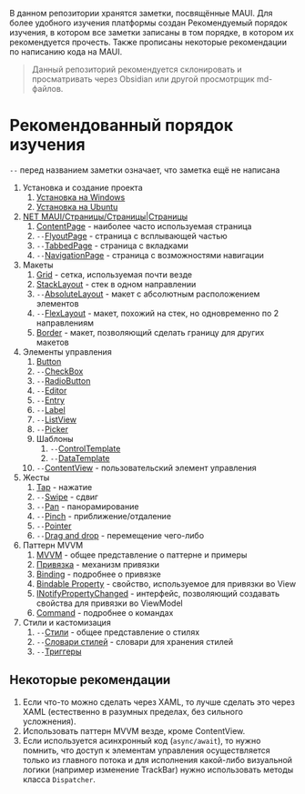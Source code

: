 В данном репозитории хранятся заметки, посвящённые MAUI. Для более удобного изучения платформы создан Рекомендуемый порядок изучения, в котором все заметки записаны в том порядке, в котором их рекомендуется прочесть. Также прописаны некоторые рекомендации по написанию кода на MAUI.

> Данный репозиторий рекомендуется склонировать и просматривать через Obsidian или другой просмотрщик md-файлов.

# Рекомендованный порядок изучения

`--` перед названием заметки означает, что заметка ещё не написана

1. Установка и создание проекта
	1. [Установка на Windows](Установка/Установка%20на%20Windows.md)
	2. [Установка на Ubuntu](Установка/Установка%20на%20Ubuntu.md)
2. [NET MAUI/Страницы/Страницы|Страницы](NET%20MAUI/Страницы/Страницы.md)
	1. [ContentPage](NET%20MAUI/Страницы/ContentPage.md) - наиболее часто используемая страница
	2. `--`[FlyoutPage](NET%20MAUI/Страницы/TabbedPage.md) - страница с всплывающей частью
	3. `--`[TabbedPage](NET%20MAUI/Страницы/TabbedPage.md) - страница с вкладками
	4. `--`[NavigationPage](NET%20MAUI/Страницы/NavigationPage.md) - страница с возможностями навигации
3. Макеты
	1. [Grid](NET%20MAUI/Макеты%20(слои)/Grid.md) - сетка, используемая почти везде
	2. [StackLayout](NET%20MAUI/Макеты%20(слои)/StackLayout.md) - стек в одном направлении
	3. `--`[AbsoluteLayout](NET%20MAUI/Макеты%20(слои)/AbsoluteLayout.md) - макет с абсолютным расположением элементов
	4. `--`[FlexLayout](NET%20MAUI/Макеты%20(слои)/FlexLayout.md) - макет, похожий на стек, но одновременно по 2 направлениям
	5. [Border](NET%20MAUI/Макеты%20(слои)/Border.md) - макет, позволяющий сделать границу для других макетов
4. Элементы управления
	1. [Button](NET%20MAUI/Элементы%20управления/Button.md)
	2. `--`[CheckBox](NET%20MAUI/Элементы%20управления/CheckBox.md)
	3. `--`[RadioButton](NET%20MAUI/Элементы%20управления/RadioButton.md)
	4. `--`[Editor](NET%20MAUI/Элементы%20управления/Editor.md)
	5. `--`[Entry](NET%20MAUI/Элементы%20управления/Entry.md)
	6. `--`[Label](NET%20MAUI/Элементы%20управления/Label.md)
	7. `--`[ListView](NET%20MAUI/Элементы%20управления/ListView.md)
	8. `--`[Picker](NET%20MAUI/Элементы%20управления/Picker.md)
	9. Шаблоны
		1. `--`[ControlTemplate](NET%20MAUI/Элементы%20управления/Шаблоны/ControlTemplate.md)
		2. `--`[DataTemplate](NET%20MAUI/Элементы%20управления/Шаблоны/DataTemplate.md)
	10. `--`[ContentView](NET%20MAUI/Элементы%20управления/ContentView.md) - пользовательский элемент управления
5. Жесты
	1. [Tap](NET%20MAUI/Жесты/Tap.md) - нажатие
	2. `--`[Swipe](NET%20MAUI/Жесты/Swipe.md) - сдвиг
	3. `--`[Pan](NET%20MAUI/Жесты/Pan.md) - панорамирование
	4. `--`[Pinch](NET%20MAUI/Жесты/Pinch.md) - приближение/отдаление
	5. `--`[Pointer](NET%20MAUI/Жесты/Pointer.md)
	6. `--`[Drag and drop](NET%20MAUI/Жесты/Drag%20and%20drop.md) - перемещение чего-либо
6. Паттерн MVVM
	1. [MVVM](NET%20MAUI/MVVM/MVVM.md) - общее представление о паттерне и примеры
	2. [Привязка](NET%20MAUI/MVVM/Привязка.md) - механизм привязки
	3. [Binding](NET%20MAUI/MVVM/Binding.md) - подробнее о привязке
	4. [Bindable Property](NET%20MAUI/MVVM/Bindable%20Property.md) - свойство, используемое для привязки во View
	5. [INotifyPropertyChanged](NET%20MAUI/MVVM/INotifyPropertyChanged.md) - интерфейс, позволяющий создавать свойства для привязки во ViewModel
	6. [Command](NET%20MAUI/MVVM/Command.md) - подробнее о командах
7.  Стили и кастомизация
	1. `--`[Стили](NET%20MAUI/Стили/Стили.md) - общее представление о стилях
	2. `--`[Словари стилей](NET%20MAUI/Стили/Словари%20стилей.md) - словари для хранения стилей
	3. `--`[Триггеры](NET%20MAUI/Стили/Триггеры.md)

## Некоторые рекомендации

1. Если что-то можно сделать через XAML, то лучше сделать это через XAML (естественно в разумных пределах, без сильного усложнения).
2. Использовать паттерн MVVM везде, кроме ContentView.
3. Если используется асинхронный код (`async/await`), то нужно помнить, что доступ к элементам управления осуществляется только из главного потока и для исполнения какой-либо визуальной логики (например изменение TrackBar) нужно использовать методы класса `Dispatcher`.
